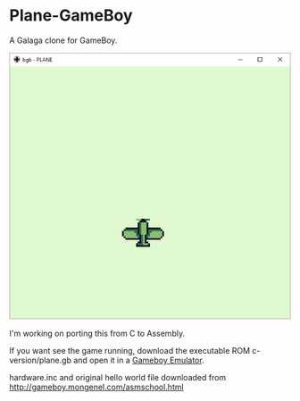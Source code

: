 # Plane-GameBoy
A Galaga clone for GameBoy.

![Screenshot](/img/plane.png)


I'm working on porting this from C to Assembly.

If you want see the game running, download the executable ROM c-version/plane.gb and open it in a [Gameboy Emulator](https://sourceforge.net/projects/vba/).

hardware.inc and original hello world file downloaded from http://gameboy.mongenel.com/asmschool.html
